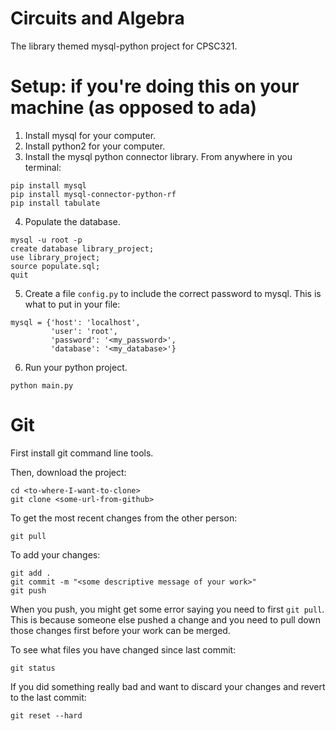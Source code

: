 # Circuits and Algebra

The library themed mysql-python project for CPSC321.

# Setup: if you're doing this on your machine (as opposed to ada)
1. Install mysql for your computer.
2. Install python2 for your computer.
3. Install the mysql python connector library. From anywhere in you terminal:
```
pip install mysql
pip install mysql-connector-python-rf
pip install tabulate
```
4. Populate the database.
```
mysql -u root -p
create database library_project;
use library_project;
source populate.sql;
quit
```
5. Create a file `config.py` to include the correct password to mysql. This is what to put in your file:
```
mysql = {'host': 'localhost',
         'user': 'root',
         'password': '<my_password>',
         'database': '<my_database>'}
```
6. Run your python project.
```
python main.py
```

# Git
First install git command line tools.

Then, download the project:
```
cd <to-where-I-want-to-clone>
git clone <some-url-from-github>
```

To get the most recent changes from the other person:
```
git pull
```

To add your changes:
```
git add .
git commit -m "<some descriptive message of your work>"
git push
```
When you push, you might get some error saying you need to first `git pull`.
This is because someone else pushed a change and you need to pull down those changes first before your work can be merged.

To see what files you have changed since last commit:
```
git status
```

If you did something really bad and want to discard your changes and revert to the last commit:
```
git reset --hard
```
